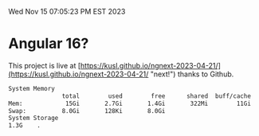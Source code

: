 Wed Nov 15 07:05:23 PM EST 2023

# Angular 16?


This project is live at [https://kusl.github.io/ngnext-2023-04-21/](https://kusl.github.io/ngnext-2023-04-21/ "next!") thanks to Github.

```bash
System Memory
               total        used        free      shared  buff/cache   available
Mem:            15Gi       2.7Gi       1.4Gi       322Mi        11Gi        12Gi
Swap:          8.0Gi       128Ki       8.0Gi
System Storage
1.3G	.
```
